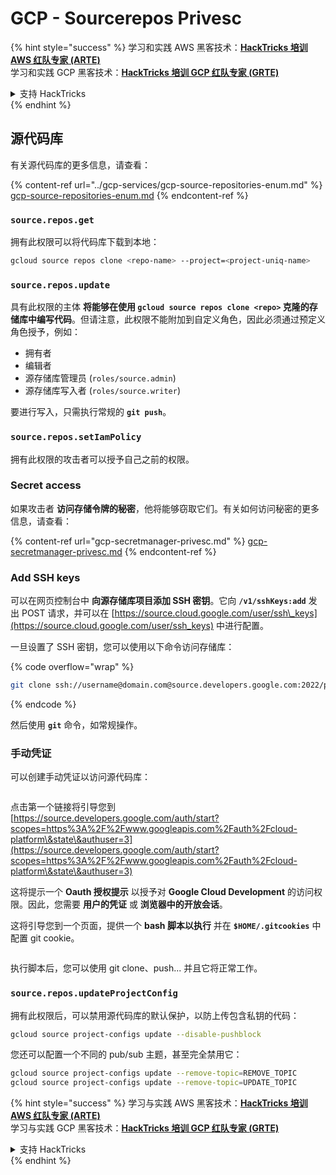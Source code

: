 # GCP - Sourcerepos Privesc

{% hint style="success" %}
学习和实践 AWS 黑客技术：<img src="../../../.gitbook/assets/image (1) (1) (1) (1).png" alt="" data-size="line">[**HackTricks 培训 AWS 红队专家 (ARTE)**](https://training.hacktricks.xyz/courses/arte)<img src="../../../.gitbook/assets/image (1) (1) (1) (1).png" alt="" data-size="line">\
学习和实践 GCP 黑客技术：<img src="../../../.gitbook/assets/image (2) (1).png" alt="" data-size="line">[**HackTricks 培训 GCP 红队专家 (GRTE)**<img src="../../../.gitbook/assets/image (2) (1).png" alt="" data-size="line">](https://training.hacktricks.xyz/courses/grte)

<details>

<summary>支持 HackTricks</summary>

* 查看 [**订阅计划**](https://github.com/sponsors/carlospolop)!
* **加入** 💬 [**Discord 群组**](https://discord.gg/hRep4RUj7f) 或 [**Telegram 群组**](https://t.me/peass) 或 **关注** 我们的 **Twitter** 🐦 [**@hacktricks\_live**](https://twitter.com/hacktricks_live)**.**
* **通过向** [**HackTricks**](https://github.com/carlospolop/hacktricks) 和 [**HackTricks Cloud**](https://github.com/carlospolop/hacktricks-cloud) GitHub 仓库提交 PR 分享黑客技巧。

</details>
{% endhint %}

## 源代码库

有关源代码库的更多信息，请查看：

{% content-ref url="../gcp-services/gcp-source-repositories-enum.md" %}
[gcp-source-repositories-enum.md](../gcp-services/gcp-source-repositories-enum.md)
{% endcontent-ref %}

### `source.repos.get`

拥有此权限可以将代码库下载到本地：
```bash
gcloud source repos clone <repo-name> --project=<project-uniq-name>
```
### `source.repos.update`

具有此权限的主体 **将能够在使用 `gcloud source repos clone <repo>` 克隆的存储库中编写代码**。但请注意，此权限不能附加到自定义角色，因此必须通过预定义角色授予，例如：

* 拥有者
* 编辑者
* 源存储库管理员 (`roles/source.admin`)
* 源存储库写入者 (`roles/source.writer`)

要进行写入，只需执行常规的 **`git push`**。

### `source.repos.setIamPolicy`

拥有此权限的攻击者可以授予自己之前的权限。

### Secret access

如果攻击者 **访问存储令牌的秘密**，他将能够窃取它们。有关如何访问秘密的更多信息，请查看：

{% content-ref url="gcp-secretmanager-privesc.md" %}
[gcp-secretmanager-privesc.md](gcp-secretmanager-privesc.md)
{% endcontent-ref %}

### Add SSH keys

可以在网页控制台中 **向源存储库项目添加 SSH 密钥**。它向 **`/v1/sshKeys:add`** 发出 POST 请求，并可以在 [https://source.cloud.google.com/user/ssh\_keys](https://source.cloud.google.com/user/ssh_keys) 中进行配置。

一旦设置了 SSH 密钥，您可以使用以下命令访问存储库：

{% code overflow="wrap" %}
```bash
git clone ssh://username@domain.com@source.developers.google.com:2022/p/<proj-name>/r/<repo-name>
```
{% endcode %}

然后使用 **`git`** 命令，如常规操作。

### 手动凭证

可以创建手动凭证以访问源代码库：

<figure><img src="../../../.gitbook/assets/image (324).png" alt=""><figcaption></figcaption></figure>

点击第一个链接将引导您到 [https://source.developers.google.com/auth/start?scopes=https%3A%2F%2Fwww.googleapis.com%2Fauth%2Fcloud-platform\&state\&authuser=3](https://source.developers.google.com/auth/start?scopes=https%3A%2F%2Fwww.googleapis.com%2Fauth%2Fcloud-platform\&state\&authuser=3)

这将提示一个 **Oauth 授权提示** 以授予对 **Google Cloud Development** 的访问权限。因此，您需要 **用户的凭证** 或 **浏览器中的开放会话**。

这将引导您到一个页面，提供一个 **bash 脚本以执行** 并在 **`$HOME/.gitcookies`** 中配置 git cookie。

<figure><img src="../../../.gitbook/assets/image (323).png" alt=""><figcaption></figcaption></figure>

执行脚本后，您可以使用 git clone、push... 并且它将正常工作。

### `source.repos.updateProjectConfig`

拥有此权限后，可以禁用源代码库的默认保护，以防上传包含私钥的代码：
```bash
gcloud source project-configs update --disable-pushblock
```
您还可以配置一个不同的 pub/sub 主题，甚至完全禁用它：
```bash
gcloud source project-configs update --remove-topic=REMOVE_TOPIC
gcloud source project-configs update --remove-topic=UPDATE_TOPIC
```
{% hint style="success" %}
学习与实践 AWS 黑客技术：<img src="../../../.gitbook/assets/image (1) (1) (1) (1).png" alt="" data-size="line">[**HackTricks 培训 AWS 红队专家 (ARTE)**](https://training.hacktricks.xyz/courses/arte)<img src="../../../.gitbook/assets/image (1) (1) (1) (1).png" alt="" data-size="line">\
学习与实践 GCP 黑客技术：<img src="../../../.gitbook/assets/image (2) (1).png" alt="" data-size="line">[**HackTricks 培训 GCP 红队专家 (GRTE)**<img src="../../../.gitbook/assets/image (2) (1).png" alt="" data-size="line">](https://training.hacktricks.xyz/courses/grte)

<details>

<summary>支持 HackTricks</summary>

* 查看 [**订阅计划**](https://github.com/sponsors/carlospolop)!
* **加入** 💬 [**Discord 群组**](https://discord.gg/hRep4RUj7f) 或 [**Telegram 群组**](https://t.me/peass) 或 **在** **Twitter** 🐦 **上关注我们** [**@hacktricks\_live**](https://twitter.com/hacktricks_live)**.**
* **通过向** [**HackTricks**](https://github.com/carlospolop/hacktricks) 和 [**HackTricks Cloud**](https://github.com/carlospolop/hacktricks-cloud) GitHub 仓库提交 PR 来分享黑客技巧。

</details>
{% endhint %}
